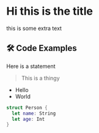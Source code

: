 # Hi this is the title

this is some extra text

## 🛠 Code Examples

Here is a statement
> This is a thingy

* Hello
* World

```swift
struct Person {
  let name: String
  let age: Int
}
```




